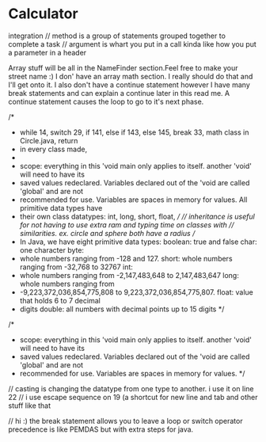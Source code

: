 # Calculator
integration
// method is a group of statements grouped together to complete a task
// argument is whart you put in a call kinda like how you put a parameter in a header

Array stuff will be all in the NameFinder section.Feel free to make your street name :)
I don' have an array math section. I really should do that and I'll get onto it.
I also don't have a continue statement however I have many break statements and can explain a continue later in this read me. 
A continue statement causes the loop to go to it's next phase. 

/*
 * while 14, switch 29, if 141, else if 143, else 145, break 33, math class in Circle.java, return
 * in every class made,
 * 
 * scope: everything in this 'void main only applies to itself. another 'void' will need to have its
 * saved values redeclared. Variables declared out of the 'void are called 'global' and are not
 * recommended for use. Variables are spaces in memory for values. All primitive data types have
 * their own class datatypes: int, long, short, float,
 */
// inheritance is useful for not having to use extra ram and typing time on classes with
// similarities. ex. circle and sphere both have a radius
/*
 * In Java, we have eight primitive data types: boolean: true and false char: one character byte:
 * whole numbers ranging from -128 and 127. short: whole numbers ranging from -32,768 to 32767 int:
 * whole numbers ranging from -2,147,483,648 to 2,147,483,647 long: whole numbers ranging from
 * -9,223,372,036,854,775,808 to 9,223,372,036,854,775,807. float: value that holds 6 to 7 decimal
 * digits double: all numbers with decimal points up to 15 digits
 */

/*
 * scope: everything in this 'void main only applies to itself. another 'void' will need to have its
 * saved values redeclared. Variables declared out of the 'void are called 'global' and are not
 * recommended for use. Variables are spaces in memory for values.
 */

// casting is changing the datatype from one type to another. i use it on line 22
// i use escape sequence on 19 (a shortcut for new line and tab and other stuff like that

// hi :)
the break statement allows you to leave a loop or switch
operator precedence is like PEMDAS but with extra steps for java. 
